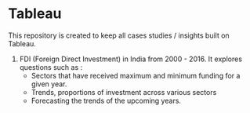# Tableau

This repository is created to keep all cases studies / insights built on Tableau.

1. FDI (Foreign Direct Investment) in India from 2000 - 2016.
   It explores questions such as :
   * Sectors that have received maximum and minimum funding for a given year.
   * Trends, proportions of investment across various sectors
   * Forecasting the trends of the upcoming years.
   
